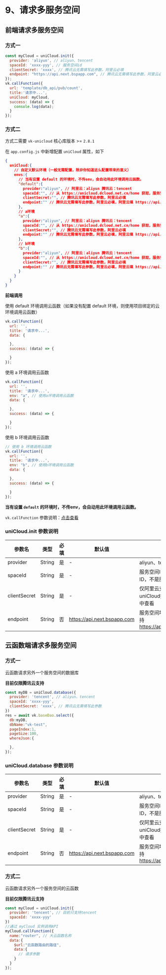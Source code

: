 # 9、请求多服务空间
 
## 前端请求多服务空间

### 方式一
```js
const myCloud = uniCloud.init({
  provider: 'aliyun', // aliyun、tencent
  spaceId: 'xxxx-yyy', // 服务空间id
  clientSecret: 'xxxx', // 腾讯云无需填写此参数，阿里云必填
  endpoint: "https://api.next.bspapp.com", // 腾讯云无需填写此参数，阿里云必填，阿里云填 https://api.next.bspapp.com
});
vk.callFunction({
  url: 'template/db_api/pub/count',
  title:'请求中...',
  uniCloud: myCloud,
  success: (data) => {
    console.log(data);
  }
});
```

### 方式二

方式二需要 `vk-unicloud` 核心库版本 >= `2.8.1` 

在 `app.config.js` 中新增配置 `uniCloud` 属性，如下

```json
{
  uniCloud:{
    // 自定义默认环境（一般无需配置，除非你知道这么配置带来的意义）
    envs:{
      // 当有设置 default 的环境时，不传env，会自动用此环境调用云函数。
      "default":{
        provider:"aliyun", // 阿里云：aliyun 腾讯云：tencent
        spaceId:"", // 从 https://unicloud.dcloud.net.cn/home 获取，服务空间ID，注意是服务空间ID，不是服务空间名称
        clientSecret:"", // 腾讯云无需填写此参数，阿里云必填
        endpoint:"" // 腾讯云无需填写此参数，阿里云必填，阿里云填 https://api.next.bspapp.com
      },
      // a环境
      "a":{
        provider:"aliyun", // 阿里云：aliyun 腾讯云：tencent
        spaceId:"", // 从 https://unicloud.dcloud.net.cn/home 获取，服务空间ID，注意是服务空间ID，不是服务空间名称
        clientSecret:"", // 腾讯云无需填写此参数，阿里云必填
        endpoint:"" // 腾讯云无需填写此参数，阿里云必填，阿里云填 https://api.next.bspapp.com
      },
      // b环境
      "b":{
        provider:"aliyun", // 阿里云：aliyun 腾讯云：tencent
        spaceId:"", // 从 https://unicloud.dcloud.net.cn/home 获取，服务空间ID，注意是服务空间ID，不是服务空间名称
        clientSecret:"", // 腾讯云无需填写此参数，阿里云必填
        endpoint:"" // 腾讯云无需填写此参数，阿里云必填，阿里云填 https://api.next.bspapp.com
      }
    }
  }
}
```

**前端调用**

使用 default 环境调用云函数（如果没有配置 default 环境，则使用项目绑定的云环境调用云函数）

```js
vk.callFunction({
  url: '',
  title: '请求中...',
  data: {

  },
  success: (data) => {

  }
});
```

使用 a 环境调用云函数

```js
vk.callFunction({
  url: '',
  title: '请求中...',
  env: "a", // 使用a环境调用云函数
  data: {

  },
  success: (data) => {

  }
});
```

使用 b 环境调用云函数

```js
// 使用 b 环境调用云函数
vk.callFunction({
  url: '',
  title: '请求中...',
  env: "b", // 使用b环境调用云函数
  data: {

  },
  success: (data) => {

  }
});
```

**当有设置 `default` 的环境时，不传env，会自动用此环境调用云函数。**

`vk.callFunction` 参数说明：[点击查看](https://vkdoc.fsq.pub/client/pages/callFunction.html)

### uniCloud.init 参数说明

|参数名				|类型				|必填			|默认值											|说明																											|
|-------			|-----------|---------|-------										|-------																									|
|provider			|String			|是				|-													|aliyun、tencent																					|
|spaceId			|String			|是				|-													|服务空间ID，注意是服务空间ID，不是服务空间名称						|
|clientSecret	|String			|是				|-													|仅阿里云支持，可以在uniCloud控制台服务空间列表中查看			|
|endpoint			|String			|否				|https://api.next.bspapp.com|服务空间地址，仅阿里云侧支持 https://api.next.bspapp.com	|

## 云函数端请求多服务空间

### 方式一

云函数请求另外一个服务空间的数据库

**目前仅限腾讯云支持**

```js
const myDB = uniCloud.database({
  provider: 'tencent', // aliyun、tencent
  spaceId: 'xxxx-yyy',
  clientSecret: 'xxxx', // 腾讯云无需填写此参数
})
res = await vk.baseDao.select({
  db:myDB,
  dbName:"vk-test",
  pageIndex:1,
  pageSize:100,
  whereJson:{

  },
});
```

### uniCloud.database 参数说明

|参数名				|类型		|必填	|默认值									|说明																									|
|------- |-----------|---------|-------|-------|
|provider			|String	|是		|-											|aliyun、tencent																			|
|spaceId			|String	|是		|-											|服务空间ID，注意是服务空间ID，不是服务空间名称				|
|clientSecret	|String	|是		|-											|仅阿里云支持，可以在uniCloud控制台服务空间列表中查看	|
|endpoint			|String			|否				|https://api.next.bspapp.com|服务空间地址，仅阿里云侧支持 https://api.next.bspapp.com	|



### 方式二

云函数请求另外一个服务空间的云函数

**目前仅限腾讯云支持**

```js
const myCloud = uniCloud.init({
  provider: 'tencent', // 目前只支持tencent
  spaceId: 'xxxx-yyy'
})
//通过 myCloud 实例调用API
myCloud.callFunction({
  name:"router", // 大云函数名称
  data:{
    $url:"云函数路由的路径",
    data:{
      // 请求参数
    }
  }
});
```
